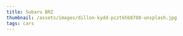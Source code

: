 ```yaml
---
title: Subaru BRZ
thumbnail: /assets/images/dillon-kydd-pcztkhb8788-unsplash.jpg
tags: cars
---
```

